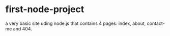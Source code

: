 # first-node-project

a very basic site uding node.js that contains 4 pages: index, about, contact-me and 404. 